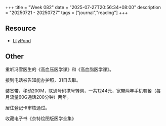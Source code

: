 +++
title = "Week 082"
date = "2025-07-27T20:56:34+08:00"
description = "20250721 - 20250727"
tags = ["journal","reading"]
+++
## Resource
* [LilyPond](https://lilypond.org)

## Other

重听冯雪医生的《高血压医学课》和《高血脂医学课》。

接到电话被告知能办护照，31日去取。

装宽带，移动200M，联通号码携号转网，一共1244元，宽带两年手机套餐（每月流量60G通话200分钟）两年。

居住登记卡审核通过。

收藏电子书《奈特绘图版医学全集》

